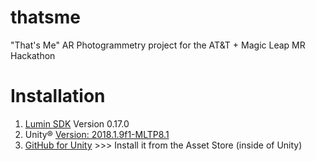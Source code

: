 # thatsme
"That's Me" AR Photogrammetry project for the AT&amp;T + Magic Leap MR Hackathon

# Installation
1. [Lumin SDK](https://creator.magicleap.com/downloads/lumin-sdk/overview) Version 0.17.0
2. Unity® [Version: 2018.1.9f1-MLTP8.1](https://unity3d.com/partners/magicleap)
3. [GitHub for Unity](https://unity.github.com/) >>> Install it from the Asset Store (inside of Unity)


